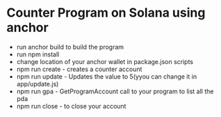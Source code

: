 # Counter Program on Solana using anchor
- run anchor build to build the program
- run npm install
- change location of your anchor wallet in package.json scripts
- npm run create - creates a counter account 
- npm run update - Updates the value to 5(yyou can change it in app/update.js)
- npm run gpa - GetProgramAccount call to your program to list all the pda
- npm run close - to close your account